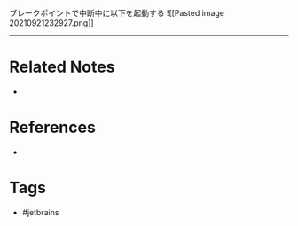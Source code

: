 ブレークポイントで中断中に以下を起動する
![[Pasted image 20210921232927.png]]

---
# Related Notes
- 

# References
- 

# Tags
- #jetbrains 